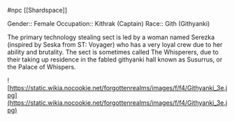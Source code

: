 #npc [[Shardspace]]

Gender:: Female
Occupation:: Kithrak (Captain)
Race:: Gith (Githyanki)

The primary technology stealing sect is led by a woman named Serezka (inspired by Seska from ST: Voyager) who has a very loyal crew due to her ability and brutality. The sect is sometimes called The Whisperers, due to their taking up residence in the fabled githyanki hall known as Susurrus, or the Palace of Whispers.

![https://static.wikia.nocookie.net/forgottenrealms/images/f/f4/Githyanki_3e.jpg](https://static.wikia.nocookie.net/forgottenrealms/images/f/f4/Githyanki_3e.jpg)